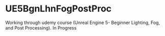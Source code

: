 # UE5BgnLhnFogPostProc
Working through udemy course (Unreal Engine 5- Beginner Lighting, Fog, and Post Processing). In Progress

